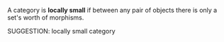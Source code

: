  A category is **locally small** if between any pair of objects there is only a set's worth of morphisms.
 

SUGGESTION: locally small category